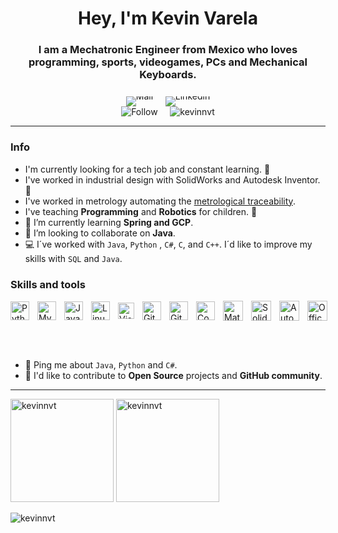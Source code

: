 <h1 align="center">Hey, I'm Kevin Varela</h1>
<h3 align="center">I am a Mechatronic Engineer from Mexico who loves programming, sports, videogames, PCs and Mechanical Keyboards.</h3>

<div align="center">
  <span style="display: inline-block; line-height: 0;">
    <a href="mailto:kevinvarelatalamantes@gmail.com" style="text-decoration: none;">
      <img src="https://img.shields.io/badge/kevinvarelatalamantes@gmail.com-D14836?style=for-the-badge&logo=gmail&logoColor=white" alt="Mail">
    </a>
  </span>
  &nbsp;&nbsp;&nbsp;
  <span style="display: inline-block; line-height: 0;">
    <a href="https://www.linkedin.com/in/kevinvarelatalamantes/" style="text-decoration: none;">
      <img src="https://img.shields.io/badge/LinkedIn-0077B5?style=for-the-badge&logo=linkedin&logoColor=white" alt="Linkedin">
    </a>
  </span>
</div>

<div align="center">
  <img src="https://img.shields.io/github/followers/KevinNVT.svg?style=social&label=Follow&maxAge=2592000" alt="Follow">
  &nbsp;&nbsp;&nbsp;
  <img src="https://komarev.com/ghpvc/?username=kevinnvt&label=Profile%20views&color=0e75b6&style=flat" alt="kevinnvt">
</div>

------------------------------

### Info
- I'm currently looking for a tech job and constant learning. 🔎
- I've worked in industrial design with SolidWorks and Autodesk Inventor. 📏
- I've worked in metrology automating the [metrological traceability](https://jcgm.bipm.org/vim/en/2.41.html).
- I've teaching **Programming** and **Robotics** for children. 🤖
- 🌱 I’m currently learning **Spring and GCP**.
- 👯 I’m looking to collaborate on **Java**.
- 💻 I´ve worked with `Java`, `Python` , `C#`, `C`, and `C++`. I´d like to improve my skills with `SQL` and `Java`. 

### Skills and tools
<p align="left" style="display: flex; align-items: center;">
  <!-- + Languages + -->
  <img align="left" alt="Python" width="30px" src="https://img.icons8.com/color/344/python--v1.png" style="padding-right:10px;" />
  <img align="left" alt="MySQL" width="30px" src="https://cdn.jsdelivr.net/gh/devicons/devicon/icons/mysql/mysql-original.svg" style="padding-right:10px;" />
  <img align="left" alt="Java" width="30px" src="https://img.icons8.com/?size=100&id=13679&format=png&color=000000" style="padding-right:10px;" />
  <!-- + Operative Systems + -->
  <img align="left" alt="Linux" width="30px" src="https://img.icons8.com/?size=100&id=17842&format=png&color=000000" style="padding-right:10px;" />
  <!-- + Frameworks + -->
  <!-- + IDEs + -->
  <img align="left" alt="Visual Studio Code" width="26px" src="https://cdn.jsdelivr.net/gh/devicons/devicon/icons/vscode/vscode-original.svg" style="padding-right:10px;" />
  <!-- + Git + -->
  <img align="left" alt="Git" width="30px" src="https://cdn.jsdelivr.net/gh/devicons/devicon/icons/git/git-original.svg" style="padding-right:10px;" />
  <img align="left" alt="GitHub" width="30px" src="https://user-images.githubusercontent.com/3369400/139447912-e0f43f33-6d9f-45f8-be46-2df5bbc91289.png" style="padding-right:10px;" />
  <!-- + Others + -->
  <picture>
    <source media="(prefers-color-scheme: dark)" srcset="https://img.icons8.com/?size=100&id=419&format=png&color=FFFFFF">
    <source media="(prefers-color-scheme: light)" srcset="https://img.icons8.com/?size=100&id=419&format=png&color=000000">
    <img align="left" alt="Console" width="30px" src="https://img.icons8.com/?size=100&id=419&format=png&color=000000" style="padding-right:10px;">
  </picture>
  <img align="left" alt="Matlab" width="32px" src="https://user-images.githubusercontent.com/98143109/163080560-5b495d34-1a2d-4560-8cd2-480475e13ff0.png" style="padding-right:10px;" />
  <img align="left" alt="SolidWorks" width="32px" src="https://img.icons8.com/color/344/solidworks.png" style="padding-right:10px;" />
  <img align="left" alt="Autodesk" width="32px" src="https://user-images.githubusercontent.com/98143109/163080445-0b4e0f81-31c0-441e-b75d-37496bfbbb52.png" style="padding-right:10px;" />
  <img align="left" alt="Office_365" width="32px" src="https://user-images.githubusercontent.com/98143109/163080652-04f1e742-03b6-4382-81c1-fce2f2160444.png" style="padding-right:10px;" />
</p>
<br />
<br />

<!-- + Interests + -->
- 💬 Ping me about `Java`, `Python` and `C#`. 
- 🤝 I'd like to contribute to **Open Source** projects and **GitHub community**.

---

<!-- + Stats + -->
<div align="left">
  <img src="https://github-readme-stats.vercel.app/api/top-langs?username=kevinnvt&show_icons=true&locale=en&layout=compact" alt="kevinnvt" height="165" />
  <img src="https://github-readme-stats.vercel.app/api?username=kevinnvt&show_icons=true&locale=en" alt="kevinnvt" height="165" />
</div>

<p align="left">
  <img src="https://github-readme-streak-stats.herokuapp.com/?user=kevinnvt&" alt="kevinnvt" />
</p>
